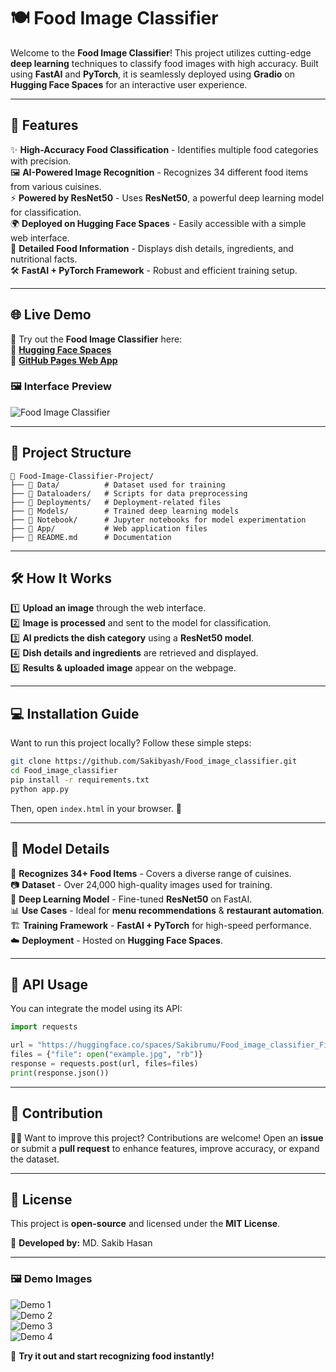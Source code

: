 # 🍽️ Food Image Classifier

Welcome to the **Food Image Classifier**! This project utilizes cutting-edge **deep learning** techniques to classify food images with high accuracy. Built using **FastAI** and **PyTorch**, it is seamlessly deployed using **Gradio** on **Hugging Face Spaces** for an interactive user experience.

---

## 🚀 Features

✨ **High-Accuracy Food Classification** - Identifies multiple food categories with precision.  
🖼️ **AI-Powered Image Recognition** - Recognizes 34 different food items from various cuisines.  
⚡ **Powered by ResNet50** - Uses **ResNet50**, a powerful deep learning model for classification.  
🌍 **Deployed on Hugging Face Spaces** - Easily accessible with a simple web interface.  
📜 **Detailed Food Information** - Displays dish details, ingredients, and nutritional facts.  
🛠 **FastAI + PyTorch Framework** - Robust and efficient training setup.  

---

## 🌐 Live Demo

🎯 Try out the **Food Image Classifier** here:  
🔗 **[Hugging Face Spaces](https://huggingface.co/spaces/Sakibrumu/Food_image_classifier_Final)**  
🔗 **[GitHub Pages Web App](https://sakibyash.github.io/Food-image-Classifier_/)**

### 🖼️ Interface Preview
![Food Image Classifier](https://your-image-link.com/interface-preview.jpg)

---

## 📂 Project Structure
```
📂 Food-Image-Classifier-Project/
├── 📁 Data/          # Dataset used for training
├── 📁 Dataloaders/   # Scripts for data preprocessing
├── 📁 Deployments/   # Deployment-related files
├── 📁 Models/        # Trained deep learning models
├── 📁 Notebook/      # Jupyter notebooks for model experimentation
├── 📁 App/           # Web application files
├── 📜 README.md      # Documentation
```

---

## 🛠️ How It Works

1️⃣ **Upload an image** through the web interface.  
2️⃣ **Image is processed** and sent to the model for classification.  
3️⃣ **AI predicts the dish category** using a **ResNet50 model**.  
4️⃣ **Dish details and ingredients** are retrieved and displayed.  
5️⃣ **Results & uploaded image** appear on the webpage.  

---

## 💻 Installation Guide

Want to run this project locally? Follow these simple steps:

```bash
git clone https://github.com/Sakibyash/Food_image_classifier.git
cd Food_image_classifier
pip install -r requirements.txt
python app.py
```

Then, open `index.html` in your browser. 🚀

---

## 🧠 Model Details

🍛 **Recognizes 34+ Food Items** - Covers a diverse range of cuisines.  
📷 **Dataset** - Over 24,000 high-quality images used for training.  
🤖 **Deep Learning Model** - Fine-tuned **ResNet50** on FastAI.  
📊 **Use Cases** - Ideal for **menu recommendations** & **restaurant automation**.  
🏗️ **Training Framework** - **FastAI + PyTorch** for high-speed performance.  
☁️ **Deployment** - Hosted on **Hugging Face Spaces**.  

---

## 🔗 API Usage

You can integrate the model using its API:

```python
import requests

url = "https://huggingface.co/spaces/Sakibrumu/Food_image_classifier_Final"
files = {"file": open("example.jpg", "rb")}
response = requests.post(url, files=files)
print(response.json())
```

---

## 🤝 Contribution

👨‍💻 Want to improve this project? Contributions are welcome! Open an **issue** or submit a **pull request** to enhance features, improve accuracy, or expand the dataset.

---

## 📜 License

This project is **open-source** and licensed under the **MIT License**.

📌 **Developed by:** MD. Sakib Hasan  

---

### 🖼️ Demo Images
![Demo 1](attachment:/mnt/data/Screenshot%202025-02-18%20015452.png)  
![Demo 2](attachment:/mnt/data/Screenshot%202025-02-18%20015510.png)  
![Demo 3](attachment:/mnt/data/Screenshot%202025-02-18%20015723.png)  
![Demo 4](attachment:/mnt/data/Screenshot%202025-02-18%20015746.png)  

🚀 **Try it out and start recognizing food instantly!**

